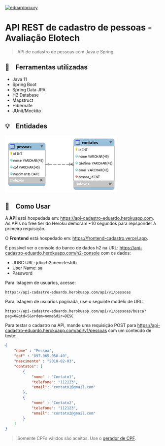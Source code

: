 [![eduardorcury](https://circleci.com/gh/eduardorcury/api-cadastro.svg?style=svg)](https://circleci.com/gh/eduardorcury/api-cadastro)

# API REST de cadastro de pessoas - Avaliação Elotech

> API de cadastro de pessoas com Java e Spring.

## :wrench: &nbsp;&nbsp; Ferramentas utilizadas

- Java 11
- Spring Boot
- Spring Data JPA
- H2 Database
- Mapstruct
- Hibernate
- JUnit/Mockito

## :bulb: &nbsp;&nbsp; Entidades

![foto](https://github.com/eduardorcury/api-cadastro/blob/master/api-elotech.png)

## :mag_right: &nbsp;&nbsp; Como Usar

A **API** está hospedada em: https://api-cadastro-eduardo.herokuapp.com. As APIs no free tier do Heroku demoram ~10 segundos para repsponder à primeira requisição.

O **Frontend** está hospedado em: https://frontend-cadastro.vercel.app.

É possível ver o console do banco de dados h2 na URL: https://api-cadastro-eduardo.herokuapp.com/h2-console com os dados:
- JDBC URL: jdbc:h2:mem:testdb
- User Name: sa
- Password

Para listagem de usuários, acesse:
```
https://api-cadastro-eduardo.herokuapp.com/api/v1/pessoas
```

Para listagem de usuários paginada, use o seguinte modelo de URL:
```
https://api-cadastro-eduardo.herokuapp.com/api/v1/pessoas/busca?pag=0&qtd=5&ordem=nome&dir=DESC
```

Para testar o cadastro na API, mande uma requisição POST para https://api-cadastro-eduardo.herokuapp.com/api/v1/pessoas com um conteúdo de teste:
```json
{
	"nome" : "Pessoa",
	"cpf" : "897.065.050-40",
	"nascimento" : "2018-02-03",
	"contatos": [
		{
			"nome" : "Contato1",
			"telefone": "112123",
			"email": "contato1@gmail.com"
		},
		{
			"nome" : "Contato2",
			"telefone": "112123",
			"email": "contato2@gmail.com"
		}
	]
}
```
> Somente CPFs válidos são aceitos. Use o [gerador de CPF](https://www.4devs.com.br/gerador_de_cpf).

